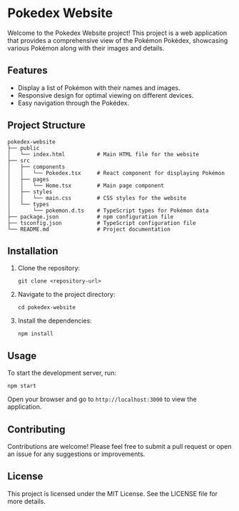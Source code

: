 # Pokedex Website

Welcome to the Pokedex Website project! This project is a web application that provides a comprehensive view of the Pokémon Pokédex, showcasing various Pokémon along with their images and details.

## Features

- Display a list of Pokémon with their names and images.
- Responsive design for optimal viewing on different devices.
- Easy navigation through the Pokédex.

## Project Structure

```
pokedex-website
├── public
│   └── index.html          # Main HTML file for the website
├── src
│   ├── components
│   │   └── Pokedex.tsx     # React component for displaying Pokémon
│   ├── pages
│   │   └── Home.tsx        # Main page component
│   ├── styles
│   │   └── main.css        # CSS styles for the website
│   └── types
│       └── pokemon.d.ts    # TypeScript types for Pokémon data
├── package.json            # npm configuration file
├── tsconfig.json           # TypeScript configuration file
└── README.md               # Project documentation
```

## Installation

1. Clone the repository:
   ```
   git clone <repository-url>
   ```
2. Navigate to the project directory:
   ```
   cd pokedex-website
   ```
3. Install the dependencies:
   ```
   npm install
   ```

## Usage

To start the development server, run:
```
npm start
```
Open your browser and go to `http://localhost:3000` to view the application.

## Contributing

Contributions are welcome! Please feel free to submit a pull request or open an issue for any suggestions or improvements.

## License

This project is licensed under the MIT License. See the LICENSE file for more details.